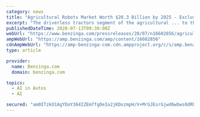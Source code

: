 ```yaml
---
category: news
title: "Agricultural Robots Market Worth $20.3 Billion by 2025 - Exclusive Report by MarketsandMarkets™"
excerpt: "The driverless tractors segment of the agricultural ... to the overall growth of the hardware segment of the market. Artificial Intelligence in Agriculture Market by Technology (Machine Learning ..."
publishedDateTime: 2020-07-13T09:30:00Z
webUrl: "https://www.benzinga.com/pressreleases/20/07/n16602856/agricultural-robots-market-worth-20-3-billion-by-2025-exclusive-report-by-marketsandmarkets"
ampWebUrl: "https://amp.benzinga.com/amp/content/16602856"
cdnAmpWebUrl: "https://amp-benzinga-com.cdn.ampproject.org/c/s/amp.benzinga.com/amp/content/16602856"
type: article

provider:
  name: Benzinga.com
  domain: benzinga.com

topics:
  - AI in Autos
  - AI

secured: "am0ITzkO1AgYDoY364IZEm7fgOeIo2jKDxzmpH/V+MrGJEsrGjwd6wbws0dRh7Rzq3bU3F6BZkX5wkSIHNAtHsMa9jm/7c2ayO+/0d8ycdumFclwqlT3ElKq12pY0rJ1Xye4ELXZ2Rlk0p7ISn8MuAyZGrP2EGRmRPi9smKB+WZI2Gfeotc+VtkmOGTg1P2wHIMmyYHxDFxrhEpJJvwjUbPTWDjYD9rEyayiMwHn/wwpm/OzaJj2HBe2XjcmJXJfsClVwPIzBGvDMA+AXp1WJrtpx38/mKxaKWF2t0SgZ5vscgZw6b9AYpBMVV3L5qACKQ3dHzVr6UjjC3pknMOn4Q==;kqslU09P/2mtI6Oq27GMTw=="
---
```



